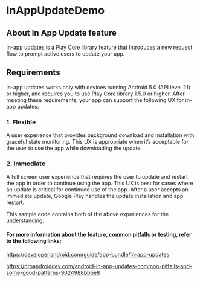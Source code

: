 # InAppUpdateDemo

## About In App Update feature
In-app updates is a Play Core library feature that introduces a new request flow to prompt active users to update your app. 

## Requirements
In-app updates works only with devices running Android 5.0 (API level 21) or higher, and requires you to use Play Core library 1.5.0 or higher. After meeting these requirements, your app can support the following UX for in-app updates:
### 1. Flexible
A user experience that provides background download and installation with graceful state monitoring. This UX is appropriate when it’s acceptable for the user to use the app while downloading the update.

### 2. Immediate
A full screen user experience that requires the user to update and restart the app in order to continue using the app. This UX is best for cases where an update is critical for continued use of the app. After a user accepts an immediate update, Google Play handles the update installation and app restart.

This sample code contains both of the above experiences for the understanding.

#### For more information about the feature, common pitfalls or testing, refer to the following links:
https://developer.android.com/guide/app-bundle/in-app-updates

https://proandroiddev.com/android-in-app-updates-common-pitfalls-and-some-good-patterns-9024988bbbe8
